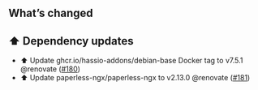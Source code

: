## What’s changed

## ⬆️ Dependency updates

- ⬆️ Update ghcr.io/hassio-addons/debian-base Docker tag to v7.5.1 @renovate ([#180](https://github.com/BenoitAnastay/paperless-home-assistant-addon/pull/180))
- ⬆️ Update paperless-ngx/paperless-ngx to v2.13.0 @renovate ([#181](https://github.com/BenoitAnastay/paperless-home-assistant-addon/pull/181))

